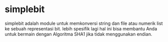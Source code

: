 simplebit
=========

simplebit adalah module untuk memkonversi string dan file atau numerik list ke sebuah representasi bit. lebih spesifik lagi hal ini bisa membantu Anda untuk bermain dengan Algoritma SHA1 jika tidak menggunakan endian.
